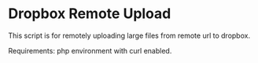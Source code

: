 Dropbox Remote Upload
=====================

This script is for remotely uploading large files from remote url to dropbox. 

Requirements: 
php environment with curl enabled. 
